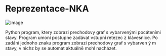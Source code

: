 # Reprezentace-NKA
![image](https://github.com/user-attachments/assets/15348f36-7a9e-4549-b047-0faef1f914a1)

Python program, ktery zobrazi prechodovy graf s vybarvenými pocáteními stavy. Program umoní postupne zadávat vstupní retezec z klávesnice. Po zadání jednoho znaku program zobrazi prechodovy graf s vybarven ý m stavy, v nichz by se automat aktuálnē mohl nacházet.
